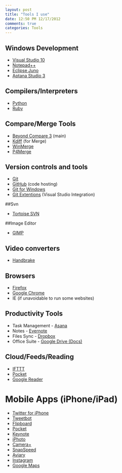 ```yaml
---
layout: post
title: "Tools I use"
date: 12:50 PM 12/17/2012
comments: true
categories: Tools
---
```

## Windows Development
- [Visual Studio 10](http://www.microsoft.com/visualstudio)
- [Notepad++](http://notepad-plus-plus.org/)
- [Eclipse Juno](http://www.eclipse.org/)
- [Aptana Studio 3](http://www.aptana.com/)

## Compilers/Interpreters
- [Python](http://www.python.org/)
- [Ruby](http://www.ruby-lang.org/)

## Compare/Merge Tools
- [Beyond Compare 3](http://www.scootersoftware.com/) (main)
- [Kdiff](http://kdiff3.sourceforge.net/) (for Merge)
- [WinMerge](http://winmerge.org/)
- [P4Merge](http://www.perforce.com/product/components/perforce_visual_merge_and_diff_tools)

## Version controls and tools
- [Git](http://git-scm.com/)
- [GitHub](https://github.com/) (code hosting)
- [Git for Windows](http://windows.github.com/)
- [Git Extentions](http://code.google.com/p/gitextensions/) (Visual Studio Integration)

##Svn
- [Tortoise SVN](http://tortoisesvn.net/)

##Image Editor
- [GIMP](http://www.gimp.org/)

## Video converters
- [Handbrake](http://handbrake.fr/)

## Browsers
- [Firefox](http://www.mozilla.org/en-US/firefox/fx/)
- [Google Chrome](https://www.google.com/intl/en/chrome/browser/)
- IE (if unavoidable to run some websites)

## Productivity Tools
- Task Management - [Asana](https://asana.com/)
- Notes - [Evernote](http://evernote.com/)
- Files Sync - [Dropbox](http://evernote.com/)
- Office Suite - [Google Drive (Docs)](https://drive.google.com/#)

## Cloud/Feeds/Reading
- [IFTTT](https://ifttt.com/)
- [Pocket](http://getpocket.com/)
- [Google Reader](http://www.google.com/reader/view/)

# Mobile Apps (iPhone/iPad)
- [Twitter for iPhone](https://twitter.com/download/iphone)
- [Tweetbot](http://tapbots.com/software/tweetbot/)
- [Flipboard](http://flipboard.com/)
- [Pocket](http://getpocket.com/)
- [Keynote](http://www.apple.com/iwork/keynote/)
- [iPhoto](http://www.apple.com/ilife/iphoto/)
- [Camera+](http://campl.us/)
- [SnapSpeed](http://www.snapseed.com/)
- [Aviary](http://www.aviary.com/)
- [Instagram](http://instagram.com/)
- [Google Maps](https://maps.google.co.in/)



